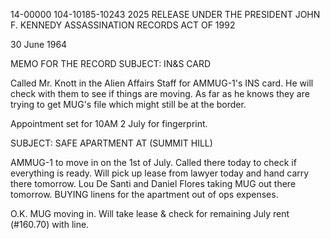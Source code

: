 14-00000
104-10185-10243
2025 RELEASE UNDER THE PRESIDENT JOHN F. KENNEDY ASSASSINATION RECORDS ACT OF 1992

30 June 1964

MEMO FOR THE RECORD
SUBJECT: IN&S CARD

Called Mr. Knott in the Alien Affairs Staff for AMMUG-1's
INS card. He will check with them to see if things are
moving. As far as he knows they are trying to get MUG's
file which might still be at the border.

Appointment set for 10AM 2 July for fingerprint.

SUBJECT: SAFE APARTMENT AT (SUMMIT HILL)

AMMUG-1 to move in on the 1st of July. Called there today
to check if everything is ready. Will pick up lease from lawyer
today and hand carry there tomorrow. Lou De Santi and Daniel
Flores taking MUG out there tomorrow. BUYING linens for
the apartment out of ops expenses.

O.K. MUG moving in.
Will take lease & check
for remaining July rent
(#160.70) with line.
